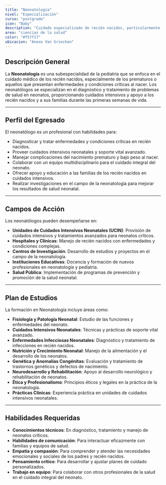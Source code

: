 ```yaml
---
title: "Neonatología"
nivel: "Especialización"
curso: "postgrado"
icon: "Baby"
description: "Cuidado especializado de recién nacidos, particularmente prematuros o con complicaciones."
area: "ciencias de la salud"
color: "#f57f17"
ubicacion: "Anexo Van Griecken"
---
```


## Descripción General
La **Neonatología** es una subespecialidad de la pediatría que se enfoca en el cuidado médico de los recién nacidos, especialmente de los prematuros o aquellos que presentan enfermedades y condiciones críticas al nacer. Los neonatólogos se especializan en el diagnóstico y tratamiento de problemas de salud en neonatos, proporcionando cuidados intensivos y apoyo a los recién nacidos y a sus familias durante las primeras semanas de vida.

---

## Perfil del Egresado
El neonatólogo es un profesional con habilidades para:
- Diagnosticar y tratar enfermedades y condiciones críticas en recién nacidos.
- Proveer cuidados intensivos neonatales y soporte vital avanzado.
- Manejar complicaciones del nacimiento prematuro y bajo peso al nacer.
- Colaborar con un equipo multidisciplinario para el cuidado integral del neonato.
- Ofrecer apoyo y educación a las familias de los recién nacidos en cuidados intensivos.
- Realizar investigaciones en el campo de la neonatología para mejorar los resultados de salud neonatal.

---

## Campos de Acción
Los neonatólogos pueden desempeñarse en:
- **Unidades de Cuidados Intensivos Neonatales (UCIN)**: Provisión de cuidados intensivos y tratamientos avanzados para neonatos críticos.
- **Hospitales y Clínicas**: Manejo de recién nacidos con enfermedades y condiciones complejas.
- **Centros de Investigación**: Desarrollo de estudios y proyectos en el campo de la neonatología.
- **Instituciones Educativas**: Docencia y formación de nuevos profesionales en neonatología y pediatría.
- **Salud Pública**: Implementación de programas de prevención y promoción de la salud neonatal.

---

## Plan de Estudios
La formación en Neonatología incluye áreas como:
- **Fisiología y Patología Neonatal**: Estudio de las funciones y enfermedades del neonato.
- **Cuidados Intensivos Neonatales**: Técnicas y prácticas de soporte vital avanzado.
- **Enfermedades Infecciosas Neonatales**: Diagnóstico y tratamiento de infecciones en recién nacidos.
- **Nutrición y Crecimiento Neonatal**: Manejo de la alimentación y el desarrollo de los neonatos.
- **Genética y Anomalías Congénitas**: Evaluación y tratamiento de trastornos genéticos y defectos de nacimiento.
- **Neurodesarrollo y Rehabilitación**: Apoyo al desarrollo neurológico y rehabilitación de neonatos.
- **Ética y Profesionalismo**: Principios éticos y legales en la práctica de la neonatología.
- **Prácticas Clínicas**: Experiencia práctica en unidades de cuidados intensivos neonatales.

---

## Habilidades Requeridas
- **Conocimientos técnicos**: En diagnóstico, tratamiento y manejo de neonatos críticos.
- **Habilidades de comunicación**: Para interactuar eficazmente con familias y equipos de salud.
- **Empatía y compasión**: Para comprender y atender las necesidades emocionales y sociales de los padres y recién nacidos.
- **Pensamiento crítico**: Para desarrollar y ajustar planes de cuidado personalizados.
- **Trabajo en equipo**: Para colaborar con otros profesionales de la salud en el cuidado integral del neonato.
